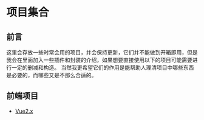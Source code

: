 # 项目集合

## 前言

这里会存放一些时常会用的项目，并会保持更新，它们并不能做到开箱即用，但是我会在里面加入一些插件和封装的介绍，如果想要直接使用以下的项目可能需要进行一定的删减和构造。
当然我更希望它们的作用是能帮助人理清项目中哪些东西是必要的，而哪些又是不那么合适的。

## 前端项目

- [Vue2.x](Vue2/README.md)
